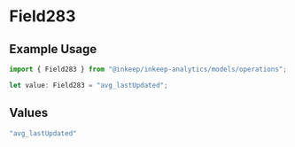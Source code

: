 # Field283

## Example Usage

```typescript
import { Field283 } from "@inkeep/inkeep-analytics/models/operations";

let value: Field283 = "avg_lastUpdated";
```

## Values

```typescript
"avg_lastUpdated"
```